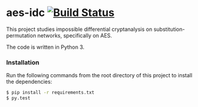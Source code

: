 aes-idc [![Build Status](https://travis-ci.org/wei2912/aes-idc.svg?branch=master)](https://travis-ci.org/wei2912/aes-idc)
===

This project studies impossible differential cryptanalysis on
substitution-permutation networks, specifically on AES.

The code is written in Python 3.

### Installation

Run the following commands from the root directory of this project to install the dependencies:

```bash
$ pip install -r requirements.txt
$ py.test
```

